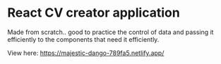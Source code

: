 # React CV creator application

Made from scratch..  good to practice the control of data and passing it efficiently to the components that need it efficiently.



View here: https://majestic-dango-789fa5.netlify.app/


